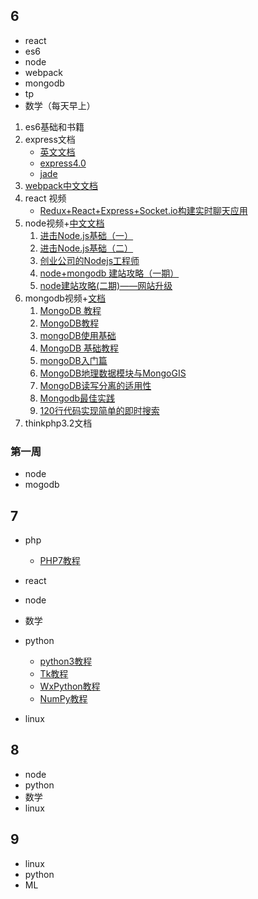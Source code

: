 ## 6  

* react
* es6
* node
* webpack
* mongodb
* tp
* 数学（每天早上）

1. es6基础和书籍
2. express文档
   * [英文文档](http://expressjs.com/en/)
   * [express4.0](http://www.runoob.com/w3cnote/express-4-x-api.html)
   * [jade](http://expressjs.jser.us/jade.html)
3. [webpack中文文档](http://www.css88.com/doc/webpack2/plugins/provide-plugin/)
4. react 视频
   * [Redux+React+Express+Socket.io构建实时聊天应用](http://zexeo.com/course/5672c2bd52b470c02bc28b6c)
5. node视频+[中文文档](http://nodejs.cn/api/tls.html)
   1. [进击Node.js基础（一）](http://www.imooc.com/learn/348)
   2. [进击Node.js基础（二）](http://www.imooc.com/learn/637)
   3. [创业公司的Nodejs工程师](http://www.imooc.com/learn/728)
   4. [node+mongodb 建站攻略（一期）](http://www.imooc.com/learn/75)
   5. [node建站攻略(二期)——网站升级](http://www.imooc.com/learn/197)
6. mongodb视频+[文档](http://www.runoob.com/mongodb/mongodb-tutorial.html)
   1. [MongoDB 教程](http://www.runoob.com/mongodb/mongodb-tutorial.html)
   2. [MongoDB教程](http://www.yiibai.com/mongodb/)
   3. [mongoDB使用基础](http://www.jikexueyuan.com/course/199.html)
   4. [MongoDB 基础教程](https://www.shiyanlou.com/courses/12)
   5. [mongoDB入门篇](http://www.imooc.com/learn/295)
   6. [MongoDB地理数据模块与MongoGIS](http://www.imooc.com/learn/298)
   7. [MongoDB读写分离的适用性](http://www.imooc.com/learn/297)
   8. [Mongodb最佳实践](http://www.maiziedu.com/course/395/)
   9. [120行代码实现简单的即时搜索](https://www.shiyanlou.com/courses/386)
7. thinkphp3.2文档

### 第一周

* node
* mogodb

## 7

* php
  * [PHP7教程](http://www.yiibai.com/php7/)

* react
* node
* 数学
* python
  * [python3教程](http://www.yiibai.com/python3/)
  * [Tk教程](http://www.yiibai.com/tk/)
  * [WxPython教程](http://www.yiibai.com/wxpython/)
  * [NumPy教程](http://www.yiibai.com/numpy/)

* linux

## 8

* node
* python
* 数学
* linux

## 9

* linux
* python
* ML

